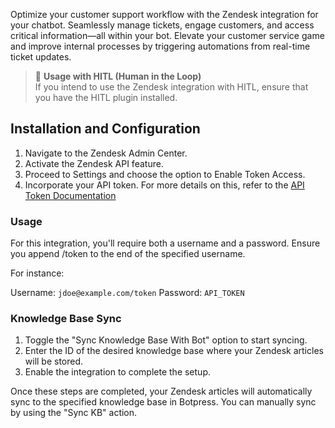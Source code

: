 Optimize your customer support workflow with the Zendesk integration for your chatbot. Seamlessly manage tickets, engage customers, and access critical information—all within your bot. Elevate your customer service game and improve internal processes by triggering automations from real-time ticket updates.

> 🤝 **Usage with HITL (Human in the Loop)**  
> If you intend to use the Zendesk integration with HITL, ensure that you have the HITL plugin installed.

## Installation and Configuration

1. Navigate to the Zendesk Admin Center.
2. Activate the Zendesk API feature.
3. Proceed to Settings and choose the option to Enable Token Access.
4. Incorporate your API token. For more details on this, refer to the [API Token Documentation](https://developer.zendesk.com/api-reference/introduction/security-and-auth/#api-token)

### Usage

For this integration, you'll require both a username and a password. Ensure you append /token to the end of the specified username.

For instance:

Username: `jdoe@example.com/token`
Password: `API_TOKEN`

### Knowledge Base Sync

1.  Toggle the "Sync Knowledge Base With Bot" option to start syncing.
2.  Enter the ID of the desired knowledge base where your Zendesk articles will be stored.
3.  Enable the integration to complete the setup.

Once these steps are completed, your Zendesk articles will automatically sync to the specified knowledge base in Botpress. You can manually sync by using the "Sync KB" action.
